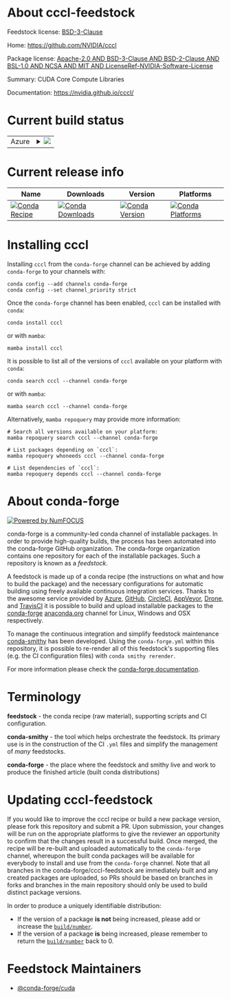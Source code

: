 About cccl-feedstock
====================

Feedstock license: [BSD-3-Clause](https://github.com/conda-forge/cccl-feedstock/blob/main/LICENSE.txt)

Home: https://github.com/NVIDIA/cccl

Package license: [Apache-2.0 AND BSD-3-Clause AND BSD-2-Clause AND BSL-1.0 AND NCSA AND MIT AND LicenseRef-NVIDIA-Software-License](https://github.com/NVIDIA/cccl/blob/main/LICENSE)

Summary: CUDA Core Compute Libraries

Documentation: https://nvidia.github.io/cccl/

Current build status
====================


<table>
    
  <tr>
    <td>Azure</td>
    <td>
      <details>
        <summary>
          <a href="https://dev.azure.com/conda-forge/feedstock-builds/_build/latest?definitionId=20211&branchName=main">
            <img src="https://dev.azure.com/conda-forge/feedstock-builds/_apis/build/status/cccl-feedstock?branchName=main">
          </a>
        </summary>
        <table>
          <thead><tr><th>Variant</th><th>Status</th></tr></thead>
          <tbody><tr>
              <td>linux_ppc64le_c_compiler_version12cuda_compiler_version12.4cxx_compiler_version12</td>
              <td>
                <a href="https://dev.azure.com/conda-forge/feedstock-builds/_build/latest?definitionId=20211&branchName=main">
                  <img src="https://dev.azure.com/conda-forge/feedstock-builds/_apis/build/status/cccl-feedstock?branchName=main&jobName=linux&configuration=linux%20linux_ppc64le_c_compiler_version12cuda_compiler_version12.4cxx_compiler_version12" alt="variant">
                </a>
              </td>
            </tr>
          </tbody>
        </table>
      </details>
    </td>
  </tr>
</table>

Current release info
====================

| Name | Downloads | Version | Platforms |
| --- | --- | --- | --- |
| [![Conda Recipe](https://img.shields.io/badge/recipe-cccl-green.svg)](https://anaconda.org/conda-forge/cccl) | [![Conda Downloads](https://img.shields.io/conda/dn/conda-forge/cccl.svg)](https://anaconda.org/conda-forge/cccl) | [![Conda Version](https://img.shields.io/conda/vn/conda-forge/cccl.svg)](https://anaconda.org/conda-forge/cccl) | [![Conda Platforms](https://img.shields.io/conda/pn/conda-forge/cccl.svg)](https://anaconda.org/conda-forge/cccl) |

Installing cccl
===============

Installing `cccl` from the `conda-forge` channel can be achieved by adding `conda-forge` to your channels with:

```
conda config --add channels conda-forge
conda config --set channel_priority strict
```

Once the `conda-forge` channel has been enabled, `cccl` can be installed with `conda`:

```
conda install cccl
```

or with `mamba`:

```
mamba install cccl
```

It is possible to list all of the versions of `cccl` available on your platform with `conda`:

```
conda search cccl --channel conda-forge
```

or with `mamba`:

```
mamba search cccl --channel conda-forge
```

Alternatively, `mamba repoquery` may provide more information:

```
# Search all versions available on your platform:
mamba repoquery search cccl --channel conda-forge

# List packages depending on `cccl`:
mamba repoquery whoneeds cccl --channel conda-forge

# List dependencies of `cccl`:
mamba repoquery depends cccl --channel conda-forge
```


About conda-forge
=================

[![Powered by
NumFOCUS](https://img.shields.io/badge/powered%20by-NumFOCUS-orange.svg?style=flat&colorA=E1523D&colorB=007D8A)](https://numfocus.org)

conda-forge is a community-led conda channel of installable packages.
In order to provide high-quality builds, the process has been automated into the
conda-forge GitHub organization. The conda-forge organization contains one repository
for each of the installable packages. Such a repository is known as a *feedstock*.

A feedstock is made up of a conda recipe (the instructions on what and how to build
the package) and the necessary configurations for automatic building using freely
available continuous integration services. Thanks to the awesome service provided by
[Azure](https://azure.microsoft.com/en-us/services/devops/), [GitHub](https://github.com/),
[CircleCI](https://circleci.com/), [AppVeyor](https://www.appveyor.com/),
[Drone](https://cloud.drone.io/welcome), and [TravisCI](https://travis-ci.com/)
it is possible to build and upload installable packages to the
[conda-forge](https://anaconda.org/conda-forge) [anaconda.org](https://anaconda.org/)
channel for Linux, Windows and OSX respectively.

To manage the continuous integration and simplify feedstock maintenance
[conda-smithy](https://github.com/conda-forge/conda-smithy) has been developed.
Using the ``conda-forge.yml`` within this repository, it is possible to re-render all of
this feedstock's supporting files (e.g. the CI configuration files) with ``conda smithy rerender``.

For more information please check the [conda-forge documentation](https://conda-forge.org/docs/).

Terminology
===========

**feedstock** - the conda recipe (raw material), supporting scripts and CI configuration.

**conda-smithy** - the tool which helps orchestrate the feedstock.
                   Its primary use is in the construction of the CI ``.yml`` files
                   and simplify the management of *many* feedstocks.

**conda-forge** - the place where the feedstock and smithy live and work to
                  produce the finished article (built conda distributions)


Updating cccl-feedstock
=======================

If you would like to improve the cccl recipe or build a new
package version, please fork this repository and submit a PR. Upon submission,
your changes will be run on the appropriate platforms to give the reviewer an
opportunity to confirm that the changes result in a successful build. Once
merged, the recipe will be re-built and uploaded automatically to the
`conda-forge` channel, whereupon the built conda packages will be available for
everybody to install and use from the `conda-forge` channel.
Note that all branches in the conda-forge/cccl-feedstock are
immediately built and any created packages are uploaded, so PRs should be based
on branches in forks and branches in the main repository should only be used to
build distinct package versions.

In order to produce a uniquely identifiable distribution:
 * If the version of a package **is not** being increased, please add or increase
   the [``build/number``](https://docs.conda.io/projects/conda-build/en/latest/resources/define-metadata.html#build-number-and-string).
 * If the version of a package **is** being increased, please remember to return
   the [``build/number``](https://docs.conda.io/projects/conda-build/en/latest/resources/define-metadata.html#build-number-and-string)
   back to 0.

Feedstock Maintainers
=====================

* [@conda-forge/cuda](https://github.com/orgs/conda-forge/teams/cuda/)

